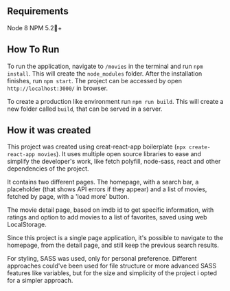 ## Requirements

Node 8
NPM 5.2+


## How To Run

To run the application, navigate to `/movies` in the terminal and run `npm install`. This will create the `node_modules` folder. After the installation finishes, run `npm start`. The project can be accessed by open `http://localhost:3000/` in browser.

To create a production like environment run `npm run build`. This will create a new folder called `build`, that can be served in a server.


## How it was created

This project was created using creat-react-app boilerplate (`npx create-react-app movies`). It uses multiple open source libraries to ease and simplify the developer's work, like fetch polyfill, node-sass, react and other dependencies of the project.

It contains two different pages. The homepage, with a search bar, a placeholder (that shows API errors if they appear) and a list of movies, fetched by page, with a 'load more' button.

The movie detail page, based on imdb id to get specific information, with ratings and option to add movies to a list of favorites, saved using web LocalStorage. 

Since this project is a single page application, it's possible to navigate to the homepage, from the detail page, and still keep the previous search results.

For styling, SASS was used, only for personal preference. Different approaches could've been used for file structure or more advanced SASS features like variables, but for the size and simplicity of the project i opted for a simpler approach.